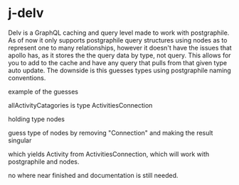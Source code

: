 # j-delv

Delv is a GraphQL caching and query level made to work with postgraphile. As of now it only supports postgraphile query structures
using nodes as to represent one to many relationships, however it doesn't have the issues that apollo has, as it stores the the query data by type, not query.
This allows for you to add to the cache and have any query that pulls from that given type auto update. The downside is this guesses types using postgraphile naming conventions.

example of the guesses

allActivityCatagories is type ActivitiesConnection

holding type nodes

guess type of nodes by removing "Connection" and making the result singular

which yields Activity from ActivitiesConnection, which will work with postgraphile and nodes.



no where near finished and documentation is still needed.
